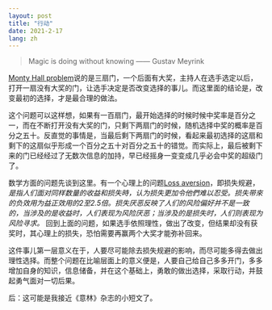 ```yaml
---
layout: post
title: "行动"
date: 2021-2-17
lang: zh
---
```

> Magic is doing without knowing
—— Gustav Meyrink

[Monty Hall problem]说的是三扇门，一个后面有大奖，主持人在选手选定以后，打开一扇没有大奖的门，让选手决定是否改变选择的事儿。而这里面的结论是，改变最初的选择，才是最合理的做法。

这个问题可以这样想，如果有一百扇门，最开始选择的时候时候中奖率是百分之一，而在不断打开没有大奖的门，只剩下两扇门的时候，随机选择中奖的概率是百分之五十。反直觉的事情是，当最后剩下两扇门的时候，看起来最初选择的这扇和剩下的这扇似乎形成一个百分之五十对百分之五十的错觉。而实际上，最后被剩下来的门已经经过了无数次信息的加持，早已经摇身一变变成几乎必会中奖的超级门了。

数学方面的问题先谈到这里。有一个心理上的问题[Loss aversion]，即损失规避，*是指人们面对同样数量的收益和损失時，认为损失更加令他們难以忍受。损失带來的负效用为益正效用的2至2.5倍。损失厌恶反映了人们的风险偏好并不是一致的，当涉及的是收益时，人们表现为风险厌恶；当涉及的是损失时，人们则表现为风险寻求。* 回到上面的问题，如果选手依照理性，做出了改变，但结果却没有获奖时，其心理上的损失，恐怕需要再赢两个大奖才能弥补回来。

这件事儿第一层意义在于，人要尽可能除去损失规避的影响，而尽可能多得去做出理性选择。而整个问题在比喻层面上的意义便是，人要自己给自己多多开门，多多增加自身的知识，信息储备，并在这个基础上，勇敢的做出选择，采取行动，并鼓起勇气面对一切后果。

后：这可能是我接近《意林》杂志的小短文了。


[Monty Hall problem]:https://en.wikipedia.org/wiki/Monty_Hall_problem
[Loss aversion]: https://en.wikipedia.org/wiki/Loss_aversion
